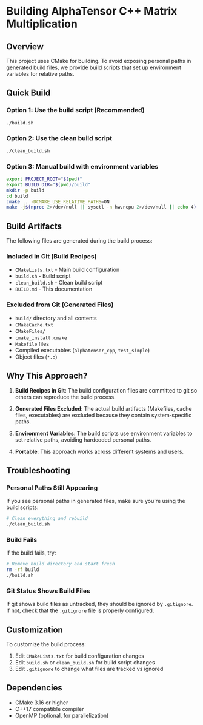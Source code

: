 # Building AlphaTensor C++ Matrix Multiplication

## Overview

This project uses CMake for building. To avoid exposing personal paths in generated build files, we provide build scripts that set up environment variables for relative paths.

## Quick Build

### Option 1: Use the build script (Recommended)
```bash
./build.sh
```

### Option 2: Use the clean build script
```bash
./clean_build.sh
```

### Option 3: Manual build with environment variables
```bash
export PROJECT_ROOT="$(pwd)"
export BUILD_DIR="$(pwd)/build"
mkdir -p build
cd build
cmake .. -DCMAKE_USE_RELATIVE_PATHS=ON
make -j$(nproc 2>/dev/null || sysctl -n hw.ncpu 2>/dev/null || echo 4)
```

## Build Artifacts

The following files are generated during the build process:

### Included in Git (Build Recipes)
- `CMakeLists.txt` - Main build configuration
- `build.sh` - Build script
- `clean_build.sh` - Clean build script
- `BUILD.md` - This documentation

### Excluded from Git (Generated Files)
- `build/` directory and all contents
- `CMakeCache.txt`
- `CMakeFiles/`
- `cmake_install.cmake`
- `Makefile` files
- Compiled executables (`alphatensor_cpp`, `test_simple`)
- Object files (`*.o`)

## Why This Approach?

1. **Build Recipes in Git**: The build configuration files are committed to git so others can reproduce the build process.

2. **Generated Files Excluded**: The actual build artifacts (Makefiles, cache files, executables) are excluded because they contain system-specific paths.

3. **Environment Variables**: The build scripts use environment variables to set relative paths, avoiding hardcoded personal paths.

4. **Portable**: This approach works across different systems and users.

## Troubleshooting

### Personal Paths Still Appearing
If you see personal paths in generated files, make sure you're using the build scripts:

```bash
# Clean everything and rebuild
./clean_build.sh
```

### Build Fails
If the build fails, try:

```bash
# Remove build directory and start fresh
rm -rf build
./build.sh
```

### Git Status Shows Build Files
If git shows build files as untracked, they should be ignored by `.gitignore`. If not, check that the `.gitignore` file is properly configured.

## Customization

To customize the build process:

1. Edit `CMakeLists.txt` for build configuration changes
2. Edit `build.sh` or `clean_build.sh` for build script changes
3. Edit `.gitignore` to change what files are tracked vs ignored

## Dependencies

- CMake 3.16 or higher
- C++17 compatible compiler
- OpenMP (optional, for parallelization) 